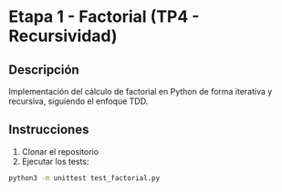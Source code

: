 # Etapa 1 - Factorial (TP4 - Recursividad)

## Descripción
Implementación del cálculo de factorial en Python de forma iterativa y recursiva, siguiendo el enfoque TDD.

## Instrucciones
1. Clonar el repositorio
2. Ejecutar los tests:
```bash
python3 -m unittest test_factorial.py
